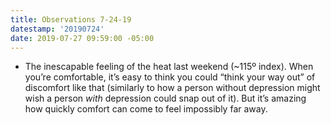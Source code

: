 ```yaml
---
title: Observations 7-24-19
datestamp: '20190724'
date: 2019-07-27 09:59:00 -05:00
---
```


- The inescapable feeling of the heat last weekend (~115º index). When you’re comfortable, it’s easy to think you could “think your way out” of discomfort like that (similarly to how a person without depression might wish a person *with* depression could snap out of it). But it’s amazing how quickly comfort can come to feel impossibly far away.
